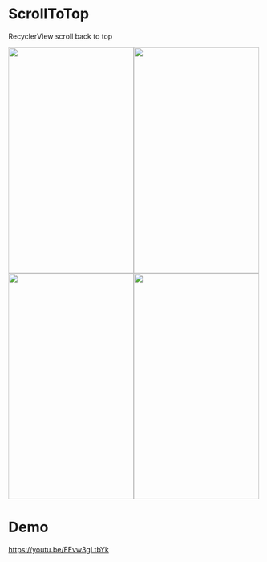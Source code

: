 # ScrollToTop
RecyclerView scroll back to top

<img src="https://github.com/kardihaekal/Osans/blob/master/asset/screenshot_1.png" height="450" width="250"><img src="https://github.com/kardihaekal/ScrollToTop/blob/master/asset/screenshot_1.png" height="450" width="250"><img src="https://github.com/kardihaekal/Osans/blob/master/asset/screenshot_1.png" height="450" width="250"><img src="https://github.com/kardihaekal/ScrollToTop/blob/master/asset/screenshot_2.png" height="450" width="250">

# Demo
https://youtu.be/FEvw3gLtbYk

